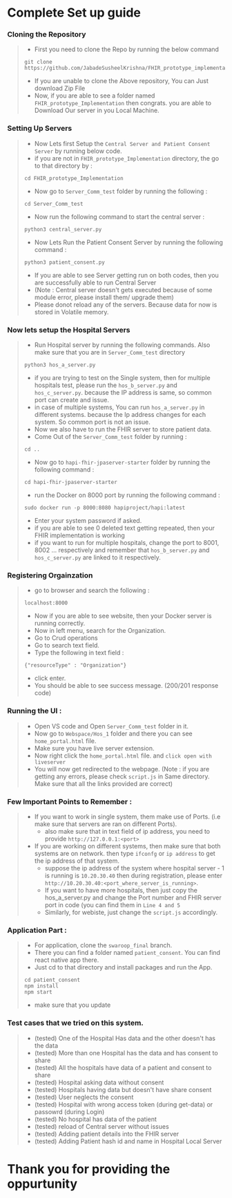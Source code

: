 # Complete Set up guide

### Cloning the Repository
> - First you need to clone the Repo by running the below command
> ```
> git clone https://github.com/JabadeSusheelKrishna/FHIR_prototype_implementation.git
> ```
> - If you are unable to clone the Above repository, You can Just download Zip File
> - Now, if you are able to see a folder named `FHIR_prototype_Implementation` then congrats. you are able to Download Our server in you Local Machine.

### Setting Up Servers
> - Now Lets first Setup the `Central Server and Patient Consent Server` by running below code.
> - if you are not in `FHIR_prototype_Implementation` directory, the go to that directory by :
> ```
> cd FHIR_prototype_Implementation
> ```
> - Now go to `Server_Comm_test` folder by running the following : 
> ```
> cd Server_Comm_test
> ```
> - Now run the following command to start the central server : 
> ```
> python3 central_server.py
> ```
> - Now Lets Run the Patient Consent Server by running the following command :
> ```
> python3 patient_consent.py
> ```
> - If you are able to see Server getting run on both codes, then you are successfully able to run Central Server
> - (Note : Central server doesn't gets executed because of some module error, please install them/ upgrade them)
> - Please donot reload any of the servers. Because data for now is stored in Volatile memory.

### Now lets setup the Hospital Servers
> - Run Hospital server by running the following commands. Also make sure that you are in `Server_Comm_test` directory
> ```
> python3 hos_a_server.py
> ```
> - if you are trying to test on the Single system, then for multiple hospitals test, please run the `hos_b_server.py`  and `hos_c_server.py`. because the IP address is same, so common port can create and issue.
> - in case of multiple systems, You can run `hos_a_server.py` in different systems. because the Ip address changes for each system. So common port is not an issue.
> - Now we also have to run the FHIR server to store patient data.
> - Come Out of the `Server_Comm_test` folder by running : 
> ```
> cd ..
> ```
> - Now go to `hapi-fhir-jpaserver-starter` folder by running the following command : 
> ```
> cd hapi-fhir-jpaserver-starter
> ```
> - run the Docker on 8000 port by running the following command : 
> ```
> sudo docker run -p 8000:8080 hapiproject/hapi:latest
> ```
> - Enter your system password if asked.
> - if you are able to see 0 deleted text getting repeated, then your FHIR implementation is working
> - if you want to run for multiple hospitals, change the port to 8001, 8002 ... respectively and remember that `hos_b_server.py` and `hos_c_server.py` are linked to it respectively.

### Registering Orgainzation
> - go to browser and search the following : 
> ```
> localhost:8000
> ```
> - Now if you are able to see website, then your Docker server is running correctly.
> - Now in left menu, search for the Organization.
> - Go to Crud operations
> - Go to search text field.
> - Type the following in text field : 
> ```
> {"resourceType" : "Organization"}
> ```
> - click enter.
> - You should be able to see success message. (200/201 response code)

### Running the UI : 
> - Open VS code and Open `Server_Comm_test` folder in it.
> - Now go to `Webspace/Hos_1` folder and there you can see `home_portal.html` file.
> - Make sure you have live server extension.
> - Now right click the `home_portal.html` file. and `click open with liveserver`
> - You will now get redirected to the webpage.
> (Note : if you are getting any errors, please check `script.js` in Same directory. Make sure that all the links provided are correct)

### Few Important Points to Remember :
> - If you want to work in single system, them make use of Ports. (i.e make sure that servers are ran on different Ports).
>    - also make sure that in text field of ip address, you need to provide `http://127.0.0.1:<port>`
> - If you are working on different systems, then make sure that both systems are on network. then type `ifconfg` or `ip address` to get the ip address of that system.
>    - suppose the ip address of the system where hospital server - 1 is running is `10.20.30.40` then during registration, please enter `http://10.20.30.40:<port_where_server_is_running>`.
>    - If you want to have more hospitals, then just copy the hos_a_server.py and change the Port number and FHIR server port in code (you can find them in `Line 4 and 5`
>    - Similarly, for webiste, just change the `script.js` accordingly.

### Application Part : 
> - For application, clone the `swaroop_final` branch.
> - There you can find a folder named `patient_consent`. You can find react native app there.
> - Just cd to that directory and install packages and run the App.
> ```
> cd patient_consent
> npm install
> npm start
> ```
> - make sure that you update

### Test cases that we tried on this system.
> - (tested) One of the Hospital Has data and the other doesn't has the data
> - (tested) More than one Hospital has the data and has consent to share
> - (tested) All the hospitals have data of a patient and consent to share
> - (tested) Hospital asking data without consent
> - (tested) Hospitals having data but doesn't have share consent
> - (tested) User neglects the consent
> - (tested) Hospital with wrong access token (during get-data) or passowrd (during Login)
> - (tested) No hospital has data of the patient
> - (tested) reload of Central server without issues
> - (tested) Adding patient details into the FHIR server
> - (tested) Adding Patient hash id and name in Hospital Local Server


# Thank you for providing the oppurtunity
